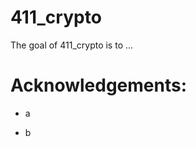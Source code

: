 
# 411_crypto

<!-- badges: start -->
<!-- badges: end -->

The goal of 411_crypto is to ...

# Acknowledgements:

- a

- b

